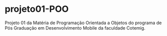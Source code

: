 # projeto01-POO
Projeto 01 da Matéria de Programação Orientada a Objetos do programa de Pós Graduação em Desenvolvimento Mobile da faculdade Cotemig.
